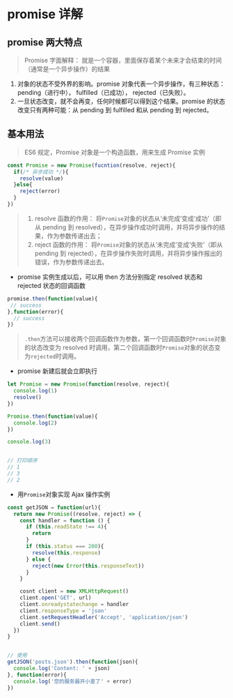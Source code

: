 # promise 详解

## promise 两大特点

> Promise 字面解释： 就是一个容器，里面保存着某个未来才会结束的时间（通常是一个异步操作）的结果

1. 对象的状态不受外界的影响。promise 对象代表一个异步操作，有三种状态： pending（进行中）， fulfilled（已成功）， rejected（已失败）。
2. 一旦状态改变，就不会再变，任何时候都可以得到这个结果。promise 的状态改变只有两种可能：从 pending 到 fulfilled 和从 pending 到 rejected。

## 基本用法

> ES6 规定，Promise 对象是一个构造函数，用来生成 Promise 实例

```JavaScript
const Promise = new Promise(fucntion(resolve, reject){
  if(/* 异步成功 */){
    resolve(value)
  }else{
    reject(error)
  }
})
```

> 1. resolve 函数的作用： 将`Promise`对象的状态从‘未完成’变成‘成功’（即从 pending 到 resolved），在异步操作成功时调用，并将异步操作的结果，作为参数传递出去；
> 2. reject 函数的作用： 将`Promise`对象的状态从‘未完成’变成‘失败’（即从 pending 到 rejected），在异步操作失败时调用，并将异步操作报出的错误，作为参数传递出去。

- promise 实例生成以后，可以用 then 方法分别指定 resolved 状态和 rejected 状态的回调函数

```JavaScript
promise.then(function(value){
 // success
},function(error){
  // success
})
```

> `.then`方法可以接收两个回调函数作为参数，第一个回调函数时`Promise`对象的状态改变为 resolved 时调用，第二个回调函数时`Promise`对象的状态变为`rejected`时调用。

- promise 新建后就会立即执行

```javaScript
let Promise = new Promise(function(resolve, reject){
  console.log(1)
  resolve()
})

Promise.then(function(value){
  console.log(2)
})

console.log(3)


// 打印顺序
// 1
// 3
// 2
```

- 用`Promise`对象实现 Ajax 操作实例

```JavaScript
const getJSON = function(url){
  return new Promise((resolve, reject) => {
    const handler = function () {
      if (this.readState !== 4){
        return
      }
      if (this.status === 200){
        resolve(this.response)
      } else {
        reject(new Error(this.responseText))
      }
    }

    cosnt client = new XMLHttpRequest()
    client.open('GET', url)
    client.onreadystatechange = handler
    client.responseType = 'json'
    client.setRequestHeadler('Accept', 'application/json')
    client.send()
  })
}


// 使用
getJSON('posts.json').then(function(json){
  console.log('Content: ' + json)
}, function(error){
  console.log('您的服务器开小差了' + error)
})
```
